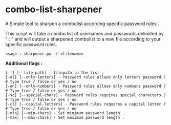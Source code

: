 # combo-list-sharpener
A Simple tool to sharpen a combolist according specific password rules .

This script will take a combo list of usernames and passwords delimited by " : " 
and will output a sharpened combolist to a new file according to your specific password rules.

```
usage : sharpener.py -f <filename>
```

<b>Additional flags :</b>

```
[-f] [--file-path] - filepath to the list .
[-ol] [--only-letters] - Password rules allows only letters password ?  # Type true / false or yes / no
[-on] [--only-numbers] - Password rules allows only numbers password ?  # Type true / false or yes / no
[-sc] [--special-chars] - Password rules requires special characters ?  # Type true / false or yes / no
[-cl] [--capital-letters] - Password rules requires a capital letter ?  # Type true / false or yes / no
[-min] [--min-chars] - Set minimum password length .
[-max] [--max-chars] - Set maximum password length .

```
